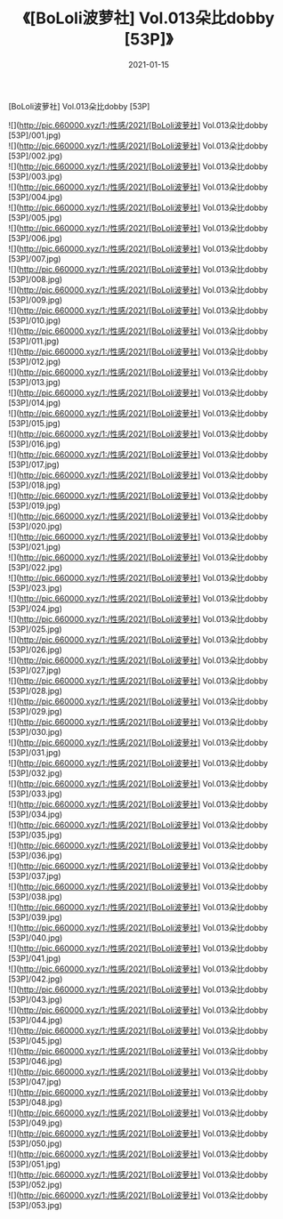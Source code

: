 ﻿---
layout: post
title:  《[BoLoli波萝社] Vol.013朵比dobby [53P]》
date:   2021-01-15
img: http://pic.660000.xyz/1:/性感/2021/[BoLoli波萝社] Vol.013朵比dobby [53P]/000.jpg
categories: [美女, 清纯, 唯美]
---

[BoLoli波萝社] Vol.013朵比dobby [53P]

  ![](http://pic.660000.xyz/1:/性感/2021/[BoLoli波萝社] Vol.013朵比dobby [53P]/001.jpg) <br> ![](http://pic.660000.xyz/1:/性感/2021/[BoLoli波萝社] Vol.013朵比dobby [53P]/002.jpg) <br> ![](http://pic.660000.xyz/1:/性感/2021/[BoLoli波萝社] Vol.013朵比dobby [53P]/003.jpg) <br> ![](http://pic.660000.xyz/1:/性感/2021/[BoLoli波萝社] Vol.013朵比dobby [53P]/004.jpg) <br> ![](http://pic.660000.xyz/1:/性感/2021/[BoLoli波萝社] Vol.013朵比dobby [53P]/005.jpg) <br> ![](http://pic.660000.xyz/1:/性感/2021/[BoLoli波萝社] Vol.013朵比dobby [53P]/006.jpg) <br> ![](http://pic.660000.xyz/1:/性感/2021/[BoLoli波萝社] Vol.013朵比dobby [53P]/007.jpg) <br> ![](http://pic.660000.xyz/1:/性感/2021/[BoLoli波萝社] Vol.013朵比dobby [53P]/008.jpg) <br> ![](http://pic.660000.xyz/1:/性感/2021/[BoLoli波萝社] Vol.013朵比dobby [53P]/009.jpg) <br> ![](http://pic.660000.xyz/1:/性感/2021/[BoLoli波萝社] Vol.013朵比dobby [53P]/010.jpg) <br> ![](http://pic.660000.xyz/1:/性感/2021/[BoLoli波萝社] Vol.013朵比dobby [53P]/011.jpg) <br> ![](http://pic.660000.xyz/1:/性感/2021/[BoLoli波萝社] Vol.013朵比dobby [53P]/012.jpg) <br> ![](http://pic.660000.xyz/1:/性感/2021/[BoLoli波萝社] Vol.013朵比dobby [53P]/013.jpg) <br> ![](http://pic.660000.xyz/1:/性感/2021/[BoLoli波萝社] Vol.013朵比dobby [53P]/014.jpg) <br> ![](http://pic.660000.xyz/1:/性感/2021/[BoLoli波萝社] Vol.013朵比dobby [53P]/015.jpg) <br> ![](http://pic.660000.xyz/1:/性感/2021/[BoLoli波萝社] Vol.013朵比dobby [53P]/016.jpg) <br> ![](http://pic.660000.xyz/1:/性感/2021/[BoLoli波萝社] Vol.013朵比dobby [53P]/017.jpg) <br> ![](http://pic.660000.xyz/1:/性感/2021/[BoLoli波萝社] Vol.013朵比dobby [53P]/018.jpg) <br> ![](http://pic.660000.xyz/1:/性感/2021/[BoLoli波萝社] Vol.013朵比dobby [53P]/019.jpg) <br> ![](http://pic.660000.xyz/1:/性感/2021/[BoLoli波萝社] Vol.013朵比dobby [53P]/020.jpg) <br> ![](http://pic.660000.xyz/1:/性感/2021/[BoLoli波萝社] Vol.013朵比dobby [53P]/021.jpg) <br> ![](http://pic.660000.xyz/1:/性感/2021/[BoLoli波萝社] Vol.013朵比dobby [53P]/022.jpg) <br> ![](http://pic.660000.xyz/1:/性感/2021/[BoLoli波萝社] Vol.013朵比dobby [53P]/023.jpg) <br> ![](http://pic.660000.xyz/1:/性感/2021/[BoLoli波萝社] Vol.013朵比dobby [53P]/024.jpg) <br> ![](http://pic.660000.xyz/1:/性感/2021/[BoLoli波萝社] Vol.013朵比dobby [53P]/025.jpg) <br> ![](http://pic.660000.xyz/1:/性感/2021/[BoLoli波萝社] Vol.013朵比dobby [53P]/026.jpg) <br> ![](http://pic.660000.xyz/1:/性感/2021/[BoLoli波萝社] Vol.013朵比dobby [53P]/027.jpg) <br> ![](http://pic.660000.xyz/1:/性感/2021/[BoLoli波萝社] Vol.013朵比dobby [53P]/028.jpg) <br> ![](http://pic.660000.xyz/1:/性感/2021/[BoLoli波萝社] Vol.013朵比dobby [53P]/029.jpg) <br> ![](http://pic.660000.xyz/1:/性感/2021/[BoLoli波萝社] Vol.013朵比dobby [53P]/030.jpg) <br> ![](http://pic.660000.xyz/1:/性感/2021/[BoLoli波萝社] Vol.013朵比dobby [53P]/031.jpg) <br> ![](http://pic.660000.xyz/1:/性感/2021/[BoLoli波萝社] Vol.013朵比dobby [53P]/032.jpg) <br> ![](http://pic.660000.xyz/1:/性感/2021/[BoLoli波萝社] Vol.013朵比dobby [53P]/033.jpg) <br> ![](http://pic.660000.xyz/1:/性感/2021/[BoLoli波萝社] Vol.013朵比dobby [53P]/034.jpg) <br> ![](http://pic.660000.xyz/1:/性感/2021/[BoLoli波萝社] Vol.013朵比dobby [53P]/035.jpg) <br> ![](http://pic.660000.xyz/1:/性感/2021/[BoLoli波萝社] Vol.013朵比dobby [53P]/036.jpg) <br> ![](http://pic.660000.xyz/1:/性感/2021/[BoLoli波萝社] Vol.013朵比dobby [53P]/037.jpg) <br> ![](http://pic.660000.xyz/1:/性感/2021/[BoLoli波萝社] Vol.013朵比dobby [53P]/038.jpg) <br> ![](http://pic.660000.xyz/1:/性感/2021/[BoLoli波萝社] Vol.013朵比dobby [53P]/039.jpg) <br> ![](http://pic.660000.xyz/1:/性感/2021/[BoLoli波萝社] Vol.013朵比dobby [53P]/040.jpg) <br> ![](http://pic.660000.xyz/1:/性感/2021/[BoLoli波萝社] Vol.013朵比dobby [53P]/041.jpg) <br> ![](http://pic.660000.xyz/1:/性感/2021/[BoLoli波萝社] Vol.013朵比dobby [53P]/042.jpg) <br> ![](http://pic.660000.xyz/1:/性感/2021/[BoLoli波萝社] Vol.013朵比dobby [53P]/043.jpg) <br> ![](http://pic.660000.xyz/1:/性感/2021/[BoLoli波萝社] Vol.013朵比dobby [53P]/044.jpg) <br> ![](http://pic.660000.xyz/1:/性感/2021/[BoLoli波萝社] Vol.013朵比dobby [53P]/045.jpg) <br> ![](http://pic.660000.xyz/1:/性感/2021/[BoLoli波萝社] Vol.013朵比dobby [53P]/046.jpg) <br> ![](http://pic.660000.xyz/1:/性感/2021/[BoLoli波萝社] Vol.013朵比dobby [53P]/047.jpg) <br> ![](http://pic.660000.xyz/1:/性感/2021/[BoLoli波萝社] Vol.013朵比dobby [53P]/048.jpg) <br> ![](http://pic.660000.xyz/1:/性感/2021/[BoLoli波萝社] Vol.013朵比dobby [53P]/049.jpg) <br> ![](http://pic.660000.xyz/1:/性感/2021/[BoLoli波萝社] Vol.013朵比dobby [53P]/050.jpg) <br> ![](http://pic.660000.xyz/1:/性感/2021/[BoLoli波萝社] Vol.013朵比dobby [53P]/051.jpg) <br> ![](http://pic.660000.xyz/1:/性感/2021/[BoLoli波萝社] Vol.013朵比dobby [53P]/052.jpg) <br> ![](http://pic.660000.xyz/1:/性感/2021/[BoLoli波萝社] Vol.013朵比dobby [53P]/053.jpg) <br>